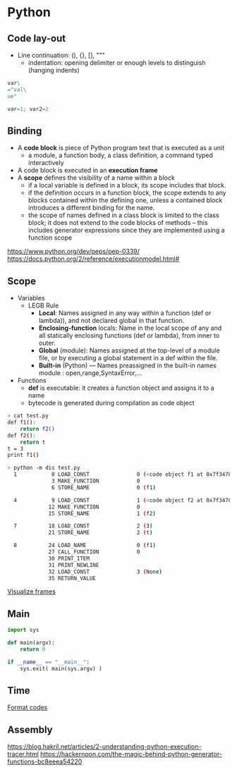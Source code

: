 # Python
## Code lay-out
* Line continuation: (), {}, \[], """
  * indentation: opening delimiter or enough levels to distinguish (hanging indents)
```python
var\
="val\
ue"

var=1; var2=2
```
## Binding
* A **code block** is piece of Python program text that is executed as a unit
  * a module, a function body, a class definition, a command typed interactively
* A code block is executed in an **execution frame**
* A **scope** defines the visibility of a name within a block
  * if a local variable is defined in a block, its scope includes that block. 
  * if the definition occurs in a function block, the scope extends to any blocks contained within the defining one, unless a contained block introduces a different binding for the name. 
  * the scope of names defined in a class block is limited to the class block; it does not extend to the code blocks of methods – this includes generator expressions since they are implemented using a function scope

https://www.python.org/dev/peps/pep-0339/
https://docs.python.org/2/reference/executionmodel.html#

## Scope
* Variables
  * LEGB Rule
    * **Local**: Names assigned in any way within a function (def or lambda)), and not declared global in that function.
    * **Enclosing-function** locals: Name in the local scope of any and all statically enclosing functions (def or lambda), from inner to outer.
    * **Global** (module): Names assigned at the top-level of a module file, or by executing a global statement in a def within the file.
    * **Built-in** (Python) — Names preassigned in the built-in names module : open,range,SyntaxError,...
* Functions
  * **def** is executable: it creates a function object and assigns it to a name
  * bytecode is generated during compilation as code object
```bash
> cat test.py
def f1():
    return f2()
def f2():
    return t
t = 3
print f1()

> python -m dis test.py
  1           0 LOAD_CONST               0 (<code object f1 at 0x7f34789b57b0, file "test.py", line 1>)
              3 MAKE_FUNCTION            0
              6 STORE_NAME               0 (f1)

  4           9 LOAD_CONST               1 (<code object f2 at 0x7f34789b55b0, file "test.py", line 4>)
             12 MAKE_FUNCTION            0
             15 STORE_NAME               1 (f2)

  7          18 LOAD_CONST               2 (3)
             21 STORE_NAME               2 (t)

  8          24 LOAD_NAME                0 (f1)
             27 CALL_FUNCTION            0
             30 PRINT_ITEM
             31 PRINT_NEWLINE
             32 LOAD_CONST               3 (None)
             35 RETURN_VALUE
```
[Visualize frames](http://pythontutor.com/visualize.html#code=def%20f1%28%29%3A%0A%20%20%20%20return%20f2%28%29%0Adef%20f2%28%29%3A%0A%20%20%20%20return%20t%0At%20%3D%203%0Af1%28%29&cumulative=false&curInstr=10&heapPrimitives=nevernest&mode=display&origin=opt-frontend.js&py=3&rawInputLstJSON=%5B%5D&textReferences=false)
## Main
```python
import sys

def main(argv):
    return 0

if __name__ == "__main__":
    sys.exit( main(sys.argv) )
```

## Time
[Format codes](https://docs.python.org/2/library/datetime.html#strftime-and-strptime-behavior)

## Assembly
https://blog.hakril.net/articles/2-understanding-python-execution-tracer.html
https://hackernoon.com/the-magic-behind-python-generator-functions-bc8eeea54220
